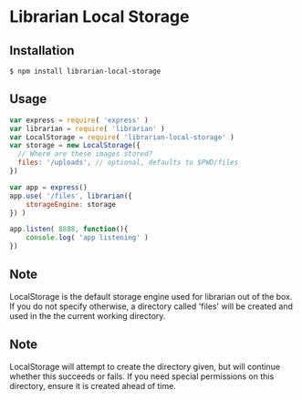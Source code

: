 # Librarian Local Storage

## Installation
```
$ npm install librarian-local-storage
```

## Usage
```js
var express = require( 'express' )
var librarian = require( 'librarian' )
var LocalStorage = require( 'librarian-local-storage' )
var storage = new LocalStorage({
  // Where are these images stored?
  files: '/uploads', // optional, defaults to $PWD/files
})

var app = express()
app.use( '/files', librarian({
    storageEngine: storage
}) )

app.listen( 8888, function(){
    console.log( 'app listening' )
})
```

## Note

LocalStorage is the default storage engine used for librarian out of the box. If you do not specify otherwise, a directory called 'files' will be created and used in the the current working directory.

## Note

LocalStorage will attempt to create the directory given, but will continue whether this succeeds or fails.
If you need special permissions on this directory, ensure it is created ahead of time.
